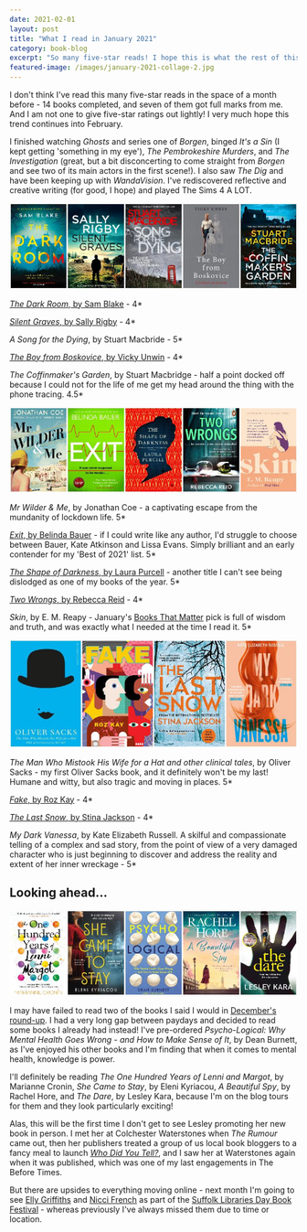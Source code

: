```yaml
---
date: 2021-02-01
layout: post
title: "What I read in January 2021"
category: book-blog
excerpt: "So many five-star reads! I hope this is what the rest of this year is going to be like."
featured-image: /images/january-2021-collage-2.jpg
---
```


I don't think I've read this many five-star reads in the space of a month before - 14 books completed, and seven of them got full marks from me. And I am not one to give five-star ratings out lightly! I very much hope this trend continues into February.

I finished watching <cite>Ghosts</cite> and series one of <cite>Borgen</cite>, binged <cite>It's a Sin</cite> (I kept getting 'something in my eye'), <cite>The Pembrokeshire Murders</cite>, and <cite>The Investigation</cite> (great, but a bit disconcerting to come straight from <cite>Borgen</cite> and see two of its main actors in the first scene!). I also saw <cite>The Dig</cite> and have been keeping up with <cite>WandaVision</cite>. I've rediscovered reflective and creative writing (for good, I hope) and played The Sims 4 A LOT.

![The Dark Room, Silent Graves, A Song for the Dying, The Boy from Boskovice, The Coffinmaker's Garden](/images/january-2021-collage-1.jpg)

[<cite>The Dark Room</cite>, by Sam Blake](/blog-tour-the-dark-room/) - 4*

[<cite>Silent Graves</cite>, by Sally Rigby](/blog-tour-silent-graves/) - 4*

<cite>A Song for the Dying</cite>, by Stuart Macbride - 5*

[<cite>The Boy from Boskovice</cite>, by Vicky Unwin](/blog-tour-the-boy-from-boskovice/) - 4*

<cite>The Coffinmaker's Garden</cite>, by Stuart Macbridge - half a point docked off because I could not for the life of me get my head around the thing with the phone tracing. 4.5*

![Mr Wilder & Me, Exit, The Shape of Darkness, Two Wrongs, Skin](/images/january-2021-collage-2.jpg)

<cite>Mr Wilder & Me</cite>, by Jonathan Coe - a captivating escape from the mundanity of lockdown life. 5*

[<cite>Exit</cite>, by Belinda Bauer](/exit-by-belinda-bauer/) - if I could write like any author, I'd struggle to choose between Bauer, Kate Atkinson and Lissa Evans. Simply brilliant and an early contender for my 'Best of 2021' list. 5*

[<cite>The Shape of Darkness</cite>, by Laura Purcell](/blog-tour-the-shape-of-darkness/) - another title I can't see being dislodged as one of my books of the year. 5*

[<cite>Two Wrongs</cite>, by Rebecca Reid](/blog-tour-two-wrongs/) - 4*

<cite>Skin</cite>, by E. M. Reapy - January's [Books That Matter](https://www.booksthatmatter.co.uk/) pick is full of wisdom and truth, and was exactly what I needed at the time I read it. 5*

![The Man Who Mistook His Wife for a Hat and other clinical tales, Fake, The Last Snow, My Dark Vanessa](/images/january-2021-collage-3.jpg)

<cite>The Man Who Mistook His Wife for a Hat and other clinical tales</cite>, by Oliver Sacks - my first Oliver Sacks book, and it definitely won't be my last! Humane and witty, but also tragic and moving in places. 5*

[<cite>Fake</cite>, by Roz Kay](/blog-tour-fake/) - 4*

[<cite>The Last Snow</cite>, by Stina Jackson](/blog-tour-the-last-snow/) - 4*

<cite>My Dark Vanessa</cite>, by Kate Elizabeth Russell. A skilful and compassionate telling of a complex and sad story, from the point of view of a very damaged character who is just beginning to discover and address the reality and extent of her inner wreckage - 5*

## Looking ahead...

![The One Hundred Years of Lenni and Margot, She Came to Stay, Psycho-Logical: Why Mental Health Goes Wrong - and How to Make Sense of It, A Beautiful Spy, The Dare](/images/january-2021-collage-4.jpg)

I may have failed to read two of the books I said I would in [December's round-up](/what-i-read-in-december-2020/). I had a very long gap between paydays and decided to read some books I already had instead! I've pre-ordered <cite>Psycho-Logical: Why Mental Health Goes Wrong - and How to Make Sense of It</cite>, by Dean Burnett, as I've enjoyed his other books and I'm finding that when it comes to mental health, knowledge is power.

I'll definitely be reading <cite>The One Hundred Years of Lenni and Margot</cite>, by Marianne Cronin, <cite>She Came to Stay</cite>, by Eleni Kyriacou, <cite>A Beautiful Spy</cite>, by Rachel Hore, and <cite>The Dare</cite>, by Lesley Kara, because I'm on the blog tours for them and they look particularly exciting!

Alas, this will be the first time I don't get to see Lesley promoting her new book in person. I met her at Colchester Waterstones when <cite>The Rumour</cite> came out, then her publishers treated a group of us local book bloggers to a fancy meal to launch [<cite>Who Did You Tell?</cite>](/who-did-you-tell-by-lesley-kara/), and I saw her at Waterstones again when it was published, which was one of my last engagements in The Before Times.

But there are upsides to everything moving online - next month I'm going to see [Elly Griffiths](https://www.suffolklibraries.co.uk/whats-on/live-author-event-with-elly-griffiths) and [Nicci French](https://www.suffolklibraries.co.uk/whats-on/live-author-event-with-nicci-french) as part of the [Suffolk Libraries Day Book Festival](https://www.suffolklibraries.co.uk/whats-on/festival/sld) - whereas previously I've always missed them due to time or location.

